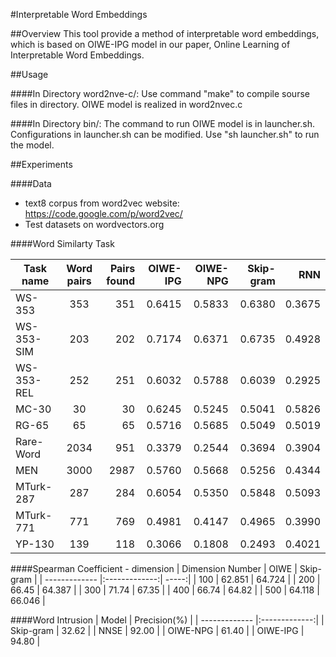 #Interpretable Word Embeddings

##Overview
This tool provide a method of interpretable word embeddings, which is based on OIWE-IPG model in our paper, Online Learning of Interpretable Word Embeddings.

##Usage

####In Directory word2nve-c/:
Use command "make" to compile sourse files in directory. OIWE model is realized in word2nvec.c

####In Directory bin/:
The command to run OIWE model is in launcher.sh. Configurations in launcher.sh can be modified. Use "sh launcher.sh" to run the model.


##Experiments

####Data
* text8 corpus from word2vec website: https://code.google.com/p/word2vec/
* Test datasets on wordvectors.org


####Word Similarty Task

| Task name     | Word pairs    | Pairs found  | OIWE-IPG | OIWE-NPG | Skip-gram | RNN |
| ------------- |:-------------:| -----:| ------:| ----------:| ----------:| ----------:|
| WS-353        | 353 | 351 | 0.6415 | 0.5833 | 0.6380 | 0.3675 |
| WS-353-SIM    | 203 | 202 | 0.7174 | 0.6371 | 0.6735 | 0.4928 |
| WS-353-REL    | 252 | 251 | 0.6032 | 0.5788 | 0.6039 | 0.2925 |
| MC-30         | 30 | 30 | 0.6245 | 0.5245 | 0.5041 | 0.5826 |
| RG-65        | 65 | 65 | 0.5716 | 0.5685 | 0.5049 | 0.5019 |
| Rare-Word        | 2034 | 951 | 0.3379 | 0.2544 | 0.3694 | 0.3904 |
| MEN        | 3000 | 2987 | 0.5760 | 0.5668 | 0.5256 | 0.4344 |
| MTurk-287        | 287 | 284 | 0.6054 | 0.5350 | 0.5848 | 0.5093 |
| MTurk-771        | 771 | 769 | 0.4981 | 0.4147 | 0.4965 | 0.3990 |
| YP-130        | 139 | 118 | 0.3066 | 0.1808 | 0.2493 | 0.4021 |


####Spearman Coefficient - dimension
| Dimension Number        | OIWE           | Skip-gram  |
| ------------- |:-------------:| -----:|
| 100      | 62.851 | 64.724 |
| 200      | 66.45  | 64.387 |
| 300      | 71.74  | 67.35  |
| 400      | 66.74  | 64.82  |
| 500      | 64.118 | 66.046 |

####Word Intrusion
| Model         | Precision(%)  |
| ------------- |:-------------:|
| Skip-gram     | 32.62         |
| NNSE          | 92.00         |
| OIWE-NPG      | 61.40         |
| OIWE-IPG      | 94.80         |


